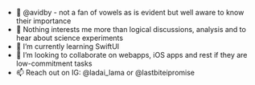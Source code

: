 - 👋 @avidby - not a fan of vowels as is evident but well aware to know their importance
- 👀 Nothing interests me more than logical discussions, analysis and to hear about science experiments
- 🌱 I’m currently learning SwiftUI
- 💞️ I’m looking to collaborate on webapps, iOS apps and rest if they are low-commitment tasks
- 📫 Reach out on IG: @ladai_lama or @lastbiteipromise

<!---
avidby/avidby is a ✨ special ✨ repository because its `README.md` (this file) appears on your GitHub profile.
You can click the Preview link to take a look at your changes.
--->
